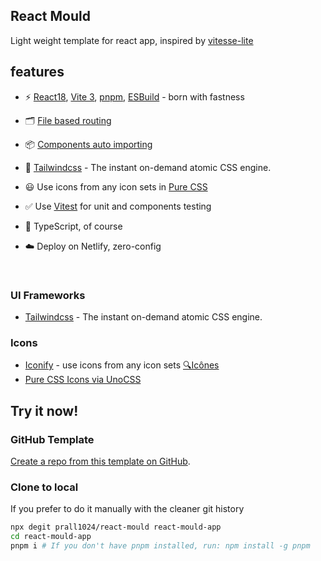 ## React Mould

Light weight template for react app, inspired by [vitesse-lite](https://github.com/antfu/vitesse-lite)

## features

- ⚡️ [React18](https://zh-hans.reactjs.org/blog/2022/03/29/react-v18.html), [Vite 3](https://github.com/vitejs/vite), [pnpm](https://pnpm.io/), [ESBuild](https://github.com/evanw/esbuild) - born with fastness

- 🗂 [File based routing](./src/pages)

- 📦 [Components auto importing](./src/components)

- 🎨 [Tailwindcss](https://tailwindcss.com/) - The instant on-demand atomic CSS engine.

- 😃 Use icons from any icon sets in [Pure CSS](https://github.com/antfu/unocss/tree/main/packages/preset-icons)

- ✅ Use [Vitest](http://vitest.dev/) for unit and components testing

- 🦾 TypeScript, of course

- ☁️ Deploy on Netlify, zero-config

<br>

### UI Frameworks

- [Tailwindcss](https://tailwindcss.com/) - The instant on-demand atomic CSS engine.

### Icons

- [Iconify](https://iconify.design) - use icons from any icon sets [🔍Icônes](https://icones.netlify.app/)
- [Pure CSS Icons via UnoCSS](https://github.com/antfu/unocss/tree/main/packages/preset-icons)

## Try it now!

### GitHub Template

[Create a repo from this template on GitHub](https://github.com/prall1024/react-mould).

### Clone to local

If you prefer to do it manually with the cleaner git history

```bash
npx degit prall1024/react-mould react-mould-app
cd react-mould-app
pnpm i # If you don't have pnpm installed, run: npm install -g pnpm
```

